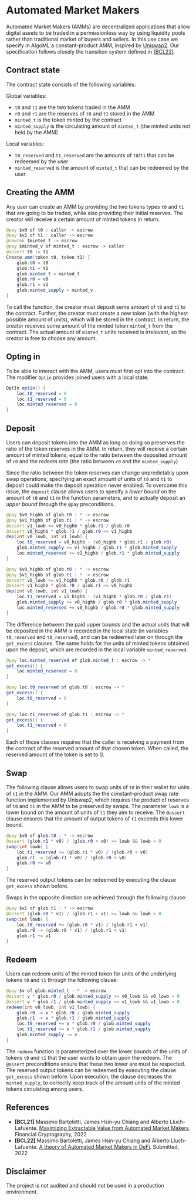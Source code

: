# Automated Market Makers 

Automated Market Makers (AMMs) are decentralized applications that allow digital assets to be traded in a permissionless way by using liquidity pools rather than traditional market of buyers and sellers. In this use case we specify in AlgoML a constant-product AMM, inspired by [Uniswap2](https://docs.uniswap.org/protocol/v2/introduction). Our specification follows closely the transition system defined in [[BCL22]](#references).

## Contract state

The contract state consists of the following variables:

Global variables:

* `t0` and `t1` are the two tokens traded in the AMM
* `r0` and `r1` are the reserves of `t0` and `t1` stored in the AMM
* `minted_t` is the token minted by the contract
* `minted_supply` is the circulating amount of `minted_t` (the minted units not held by the AMM)

Local variables:

* `t0_reserved` and `t1_reserved` are the amounts of `t0`/`t1` that can be redeemed by the user
* `minted_reserved` is the amount of `minted_t` that can be redeemed by the user

## Creating the AMM

Any user can create an AMM by providing the two tokens types `t0` and `t1` that are going to be traded, while also providing their initial reserves. The creator will receive a certain amount of minted tokens in return.
```java
@pay $v0 of t0 : caller -> escrow
@pay $v1 of t1 : caller -> escrow
@newtok $minted_t -> escrow  
@pay $minted_v of minted_t : escrow -> caller
@assert t0 != t1
Create amm(token t0, token t1) {
    glob.t0 = t0
    glob.t1 = t1
    glob.minted_t = minted_t
    glob.r0 = v0
    glob.r1 = v1
    glob.minted_supply = minted_v
}
```

To call the function, the creator must deposit seme amount of `t0` and `t1` to the contract. 
Further, the creator must create a new token (with the highest possible amount of units), which will be stored in the contract. 
In return, the creator receives some amount of the minted token `minted_t` from the contract. 
The actual amount of `minted_t` units received is irrelevant, so the creator is free to choose any amount.

## Opting in

To be able to interact with the AMM, users must first opt into the contract.
The modifier `Optin` provides joined users with a local state. 
```java
OptIn optin() {
    loc.t0_reserved = 0
    loc.t1_reserved = 0
    loc.minted_reserved = 0
}
```

## Deposit

Users can deposit tokens into the AMM as long as doing so preserves the ratio of the token reserves in the AMM. 
In return, they will receive a certain amount of minted tokens, equal to the ratio between the deposited amount of `r0` and the *redeem rate* (the ratio between `r0` and the `minted_supply`)

Since the ratio between the token reserves can change unpredictably upon swap operations, specifying an exact amount of units of `t0` and `t1` to deposit could make the deposit operation never enabled.
To overcome this issue, the `deposit` clause allows users to specify a *lower bound* on the amount of `t0` and `t1` in the function parameters, 
and to actually deposit an *upper bound* through the `@pay` preconditions.
```java
@pay $v0_highb of glob.t0 : * -> escrow
@pay $v1_highb of glob.t1 : * -> escrow
@assert v1_lowb <= v0_highb * glob.r1 / glob.r0 
@assert v0_highb * glob.r1 / glob.r0 <= v1_highb 
dep(int v0_lowb, int v1_lowb) {
    loc.t0_reserved = v0_highb - (v0_highb * glob.r1 / glob.r0)
    glob.minted_supply += v1_highb / glob.r1 * glob.minted_supply
    loc.minted_reserved += v1_highb / glob.r1 * glob.minted_supply
}
```

```java
@pay $v0_highb of glob.t0 : * -> escrow
@pay $v1_highb of glob.t1 : * -> escrow
@assert v0_lowb <= v1_highb * glob.r0 / glob.r1 
@assert v1_highb * glob.r0 / glob.r1 <= v0_highb 
dep(int v0_lowb, int v1_lowb) {
    loc.t1_reserved = v1_highb - (v1_highb * glob.r0 / glob.r1)
    glob.minted_supply += v0_highb / glob.r0 * glob.minted_supply
    loc.minted_reserved += v0_highb / glob.r0 * glob.minted_supply
}
```

The difference between the paid upper bounds and the actual units that will be deposited in the AMM is recorded in the local state
(in variables `t0_reserved` and `t0_reserved`), and can be redeemed later on through the `get_excess` clauses.
The same holds for the units of minted tokens obtained upon the deposit, which are recorded in the local variable `minted_reserved`.
```java
@pay loc.minted_reserved of glob.minted_t : escrow -> *   
get_excess() {
    loc.minted_reserved = 0
}

@pay loc.t0_reserved of glob.t0 : escrow -> *
get_excess() {
    loc.t0_reserved = 0
}

@pay loc.t1_reserved of glob.t1 : escrow -> *
get_excess() {
    loc.t1_reserved = 0
}
```
Each of those clauses requires that the caller is receiving a payment from the contract of the reserved amount of that chosen token.
When called, the reserved amount of the token is set to 0.

## Swap

The following clause allows users to swap units of `t0` in their wallet for units of `t1` in the AMM.
Our AMM adopts the the constant-product swap rate function implemented by Uniswap2, 
which requires the product of reserves of `t0` and `t1` in the AMM to be preserved by swaps.
The parameter `lowb` is a lower bound on the amount of units of `t1` they aim to receive. 
The `@assert` clause ensures that the amount of output tokens of `t1` exceeds this lower bound.
```java
@pay $v0 of glob.t0 : * -> escrow
@assert (glob.r1 * v0) / (glob.r0 + v0) >= lowb && lowb > 0
swap(int lowb) {
	loc.t1_reserved += (glob.r1 * v0) / (glob.r0 + v0)
	glob.r1 -= (glob.r1 * v0) / (glob.r0 + v0)
	glob.r0 += v0
}
```
The reserved output tokens can be redeemed by executing the clause `get_excess` shown before.

Swaps in the opposite direction are achieved through the following clause: 
```java
@pay $v1 of glob.t1 : * -> escrow
@assert (glob.r0 * v1) / (glob.r1 + v1) >= lowb && lowb > 0
swap(int lowb) {
	loc.t0_reserved += (glob.r0 * v1) / (glob.r1 + v1)
	glob.r0 -= (glob.r0 * v1) / (glob.r1 + v1)
	glob.r1 += v1
}
```

## Redeem

Users can redeem units of the minted token for units of the underlying tokens `t0` and `t1` through the following clause: 
```java
@pay $v of glob.minted_t : * -> escrow
@assert v * glob.r0 / glob.minted_supply >= v0_lowb && v0_lowb > 0
@assert v * glob.r1 / glob.minted_supply >= v1_lowb && v1_lowb > 0
redeem(int v0_lowb, int v1_lowb) {
    glob.r0 -= v * glob.r0 / glob.minted_supply
    glob.r1 -= v * glob.r1 / glob.minted_supply
    loc.t0_reserved += v * glob.r0 / glob.minted_supply
    loc.t1_reserved += v * glob.r1 / glob.minted_supply
    glob.minted_supply -= v
}
```

The `redeem` function is parameterized over the lower bounds of the units of tokens `t0` and `t1` that the user wants to obtain upon the redeem. 
The `@assert` preconditions ensure that these two lower are must be respected. 
The reserved output tokens can be redeemed by executing the clause `get_excess` shown before.
Upon execution, the clause decreases the `minted_supply`, to correctly keep track of the amount units of the minted tokens circulating among users.


## References

- **[BCL21]** Massimo Bartoletti, James Hsin-yu Chiang and Alberto Lluch-Lafuente. [Maximizing Extractable Value from Automated Market Makers](https://arxiv.org/pdf/2106.01870.pdf). Financial Cryptography, 2022
- **[BCL22]** Massimo Bartoletti, James Hsin-yu Chiang and Alberto Lluch-Lafuente. [A theory of Automated Market Makers in DeFi](https://arxiv.org/abs/2102.11350). Submitted, 2022

## Disclaimer

The project is not audited and should not be used in a production environment.
